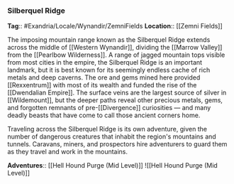 ### Silberquel Ridge
**Tag**:: #Exandria/Locale/Wynandir/ZemniFields
**Location**:: [[Zemni Fields]]

The imposing mountain range known as the Silberquel Ridge extends across the middle of [[Western Wynandir]], dividing the [[Marrow Valley]] from the [[Pearlbow Wilderness]]. A range of jagged mountain tops visible from most cities in the empire, the Silberquel Ridge is an important landmark, but it is best known for its seemingly endless cache of rich metals and deep caverns. The ore and gems mined here provided [[Rexxentrum]] with most of its wealth and funded the rise of the [[Dwendalian Empire]]. The surface veins are the largest source of silver in [[Wildemount]], but the deeper paths reveal other precious metals, gems, and forgotten remnants of pre-[[Divergence]] curiosities — and many deadly beasts that have come to call those ancient corners home.

Traveling across the Silberquel Ridge is its own adventure, given the number of dangerous creatures that inhabit the region's mountains and tunnels. Caravans, miners, and prospectors hire adventurers to guard them as they travel and work in the mountains.

**Adventures**:: [[Hell Hound Purge (Mid Level)]]
![[Hell Hound Purge (Mid Level)]]
